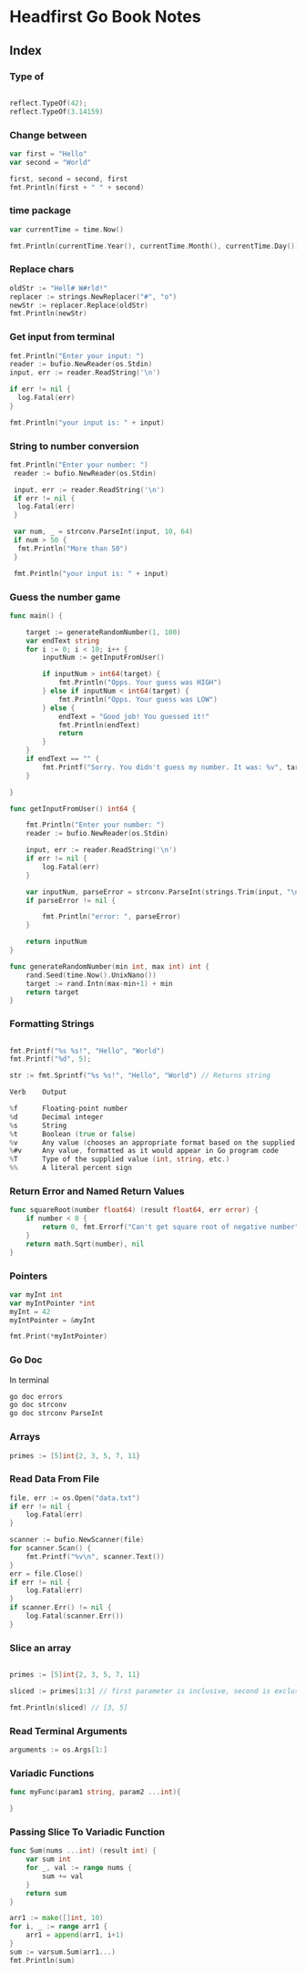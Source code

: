 # Headfirst Go Book Notes

## Index

### Type of

```go

reflect.TypeOf(42);
reflect.TypeOf(3.14159)
```

### Change between

```go
var first = "Hello"
var second = "World"

first, second = second, first
fmt.Println(first + " " + second)
```

### time package

```go
var currentTime = time.Now()

fmt.Println(currentTime.Year(), currentTime.Month(), currentTime.Day())
```

### Replace chars

```go
oldStr := "Hell# W#rld!"
replacer := strings.NewReplacer("#", "o")
newStr := replacer.Replace(oldStr)
fmt.Println(newStr)
```

### Get input from terminal

```go
fmt.Println("Enter your input: ")
reader := bufio.NewReader(os.Stdin)
input, err := reader.ReadString('\n')

if err != nil {
  log.Fatal(err)
}

fmt.Println("your input is: " + input)
```

### String to number conversion

```go
fmt.Println("Enter your number: ")
 reader := bufio.NewReader(os.Stdin)

 input, err := reader.ReadString('\n')
 if err != nil {
  log.Fatal(err)
 }

 var num, _ = strconv.ParseInt(input, 10, 64)
 if num > 50 {
  fmt.Println("More than 50")
 }

 fmt.Println("your input is: " + input)
```

### Guess the number game

```go
func main() {

	target := generateRandomNumber(1, 100)
	var endText string
	for i := 0; i < 10; i++ {
		inputNum := getInputFromUser()

		if inputNum > int64(target) {
			fmt.Println("Opps. Your guess was HIGH")
		} else if inputNum < int64(target) {
			fmt.Println("Opps. Your guess was LOW")
		} else {
			endText = "Good job! You guessed it!"
			fmt.Println(endText)
			return
		}
	}
	if endText == "" {
		fmt.Printf("Sorry. You didn't guess my number. It was: %v", target)
	}

}

func getInputFromUser() int64 {

	fmt.Println("Enter your number: ")
	reader := bufio.NewReader(os.Stdin)

	input, err := reader.ReadString('\n')
	if err != nil {
		log.Fatal(err)
	}

	var inputNum, parseError = strconv.ParseInt(strings.Trim(input, "\n\r"), 10, 64)
	if parseError != nil {

		fmt.Println("error: ", parseError)
	}

	return inputNum
}

func generateRandomNumber(min int, max int) int {
	rand.Seed(time.Now().UnixNano())
	target := rand.Intn(max-min+1) + min
	return target
}

```

### Formatting Strings

```go

fmt.Printf("%s %s!", "Hello", "World")
fmt.Printf("%d", 5);

str := fmt.Sprintf("%s %s!", "Hello", "World") // Returns string

Verb 	Output

%f 		Floating-point number
%d 		Decimal integer
%s 		String
%t 		Boolean (true or false)
%v 		Any value (chooses an appropriate format based on the supplied value’s type)
%#v 	Any value, formatted as it would appear in Go program code
%T 		Type of the supplied value (int, string, etc.)
%% 		A literal percent sign
```

### Return Error and Named Return Values

```go
func squareRoot(number float64) (result float64, err error) {
	if number < 0 {
		return 0, fmt.Errorf("Can't get square root of negative number")
	}
	return math.Sqrt(number), nil
}
```

### Pointers

```go
var myInt int
var myIntPointer *int
myInt = 42
myIntPointer = &myInt

fmt.Print(*myIntPointer)
```

### Go Doc

In terminal

```bash
go doc errors
go doc strconv
go doc strconv ParseInt
```

### Arrays

```go
primes := [5]int{2, 3, 5, 7, 11}
```

### Read Data From File

```go
file, err := os.Open("data.txt")
if err != nil {
	log.Fatal(err)
}

scanner := bufio.NewScanner(file)
for scanner.Scan() {
	fmt.Printf("%v\n", scanner.Text())
}
err = file.Close()
if err != nil {
	log.Fatal(err)
}
if scanner.Err() != nil {
	log.Fatal(scanner.Err())
}
```

### Slice an array

```go

primes := [5]int{2, 3, 5, 7, 11}

sliced := primes[1:3] // first parameter is inclusive, second is exclusive

fmt.Println(sliced) // [3, 5]

```

### Read Terminal Arguments

```go
arguments := os.Args[1:]
```

### Variadic Functions

```go
func myFunc(param1 string, param2 ...int){

}
```

### Passing Slice To Variadic Function

```go
func Sum(nums ...int) (result int) {
	var sum int
	for _, val := range nums {
		sum += val
	}
	return sum
}

arr1 := make([]int, 10)
for i, _ := range arr1 {
	arr1 = append(arr1, i+1)
}
sum := varsum.Sum(arr1...)
fmt.Println(sum)
```
